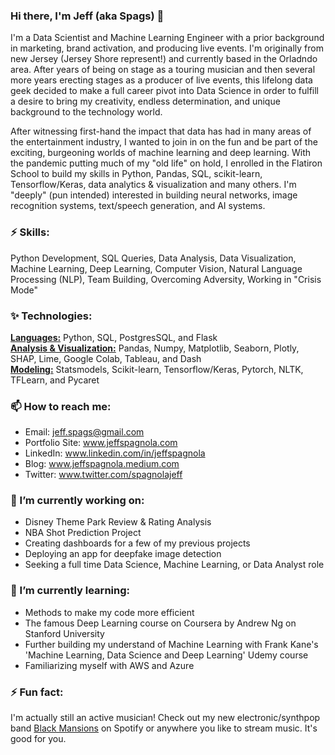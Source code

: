 ### Hi there, I'm Jeff (aka Spags) 👋
I'm a Data Scientist and Machine Learning Engineer with a prior background in marketing, brand activation, and producing live events.  I'm originally from new Jersey (Jersey Shore represent!) and currently based in the Orladndo area.  After years of being on stage as a touring musician and then several more years erecting stages as a producer of live events, this lifelong data geek decided to make a full career pivot into Data Science in order to fulfill a desire to bring my creativity, endless determination, and unique background to the technology world.

After witnessing first-hand the impact that data has had in many areas of the entertainment industry, I wanted to join in on the fun and be part of the exciting, burgeoning worlds of machine learning and deep learning. With the pandemic putting much of my "old life" on hold, I enrolled in the Flatiron School to build my skills in Python, Pandas, SQL, scikit-learn, Tensorflow/Keras, data analytics & visualization and many others. I'm "deeply" (pun intended) interested in building neural networks, image recognition systems, text/speech generation, and AI systems.

### ⚡ Skills:
Python Development, SQL Queries, Data Analysis, Data Visualization, Machine Learning, Deep Learning, Computer Vision, Natural Language Processing (NLP), Team Building, Overcoming Adversity, Working in "Crisis Mode"

### ✨ Technologies: 
<b><u>Languages:</u></b> Python, SQL, PostgresSQL, and Flask<br>
<b><u>Analysis & Visualization:</u></b> Pandas, Numpy, Matplotlib, Seaborn, Plotly, SHAP, Lime, Google Colab, Tableau, and Dash<br>
<b><u>Modeling:</u></b> Statsmodels, Scikit-learn, Tensorflow/Keras, Pytorch, NLTK, TFLearn, and Pycaret

### 📫  How to reach me:
- Email: jeff.spags@gmail.com
- Portfolio Site: www.jeffspagnola.com
- LinkedIn: www.linkedin.com/in/jeffspagnola
- Blog: www.jeffspagnola.medium.com
- Twitter: www.twitter.com/spagnolajeff

### 🔭  I’m currently working on: 
- Disney Theme Park Review & Rating Analysis
- NBA Shot Prediction Project
- Creating dashboards for a few of my previous projects
- Deploying an app for deepfake image detection
- Seeking a full time Data Science, Machine Learning, or Data Analyst role 

### 🌱 I’m currently learning:
- Methods to make my code more efficient
- The famous Deep Learning course on Coursera by Andrew Ng on Stanford University
- Further building my understand of Machine Learning with Frank Kane's 'Machine Learning, Data Science and Deep Learning' Udemy course
- Familiarizing myself with AWS and Azure

### ⚡ Fun fact:
I'm actually still an active musician!  Check out my new electronic/synthpop band <a href="https://open.spotify.com/artist/4FWBBIMazTsF2kdnlW59dQ?si=WgZRSzB4SGe0AASxMXU8Cg">Black Mansions</a> on Spotify or anywhere you like to stream music.  It's good for you.


<!--
**spags093/spags093** is a ✨ _special_ ✨ repository because its `README.md` (this file) appears on your GitHub profile.

Here are some ideas to get you started:

- 🔭 I’m currently working on ...
- 🌱 I’m currently learning ...
- 👯 I’m looking to collaborate on ...
- 🤔 I’m looking for help with ...
- 💬 Ask me about ...
- 📫 How to reach me: ...
- 😄 Pronouns: ...
- ⚡ Fun fact: ...
-->
